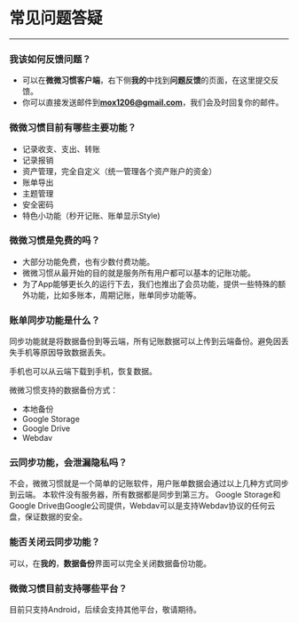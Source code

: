 # 常见问题答疑
---
### 我该如何反馈问题？
- 可以在**微微习惯客户端**，右下侧**我的**中找到**问题反馈**的页面，在这里提交反馈。
- 你可以直接发送邮件到**mox1206@gmail.com**，我们会及时回复你的邮件。
### 微微习惯目前有哪些主要功能？
- 记录收支、支出、转账
- 记录报销
- 资产管理，完全自定义（统一管理各个资产账户的资金）
- 账单导出
- 主题管理
- 安全密码
- 特色小功能（秒开记账、账单显示Style)
### 微微习惯是免费的吗？
- 大部分功能免费，也有少数付费功能。
- 微微习惯从最开始的目的就是服务所有用户都可以基本的记账功能。
- 为了App能够更长久的运行下去，我们也推出了会员功能，提供一些特殊的额外功能，比如多账本，周期记账，账单同步功能等。
### 账单同步功能是什么？
同步功能就是将数据备份到等云端，所有记账数据可以上传到云端备份。避免因丢失手机等原因导致数据丢失。

手机也可以从云端下载到手机，恢复数据。

微微习惯支持的数据备份方式：
- 本地备份
- Google Storage
- Google Drive
- Webdav

### 云同步功能，会泄漏隐私吗？
不会，微微习惯就是一个简单的记账软件，用户账单数据会通过以上几种方式同步到云端。 本软件没有服务器，所有数据都是同步到第三方。
Google Storage和Google Drive由Google公司提供，Webdav可以是支持Webdav协议的任何云盘，保证数据的安全。

### 能否关闭云同步功能？
可以，在**我的**，**数据备份**界面可以完全关闭数据备份功能。

### 微微习惯目前支持哪些平台？
目前只支持Android，后续会支持其他平台，敬请期待。

